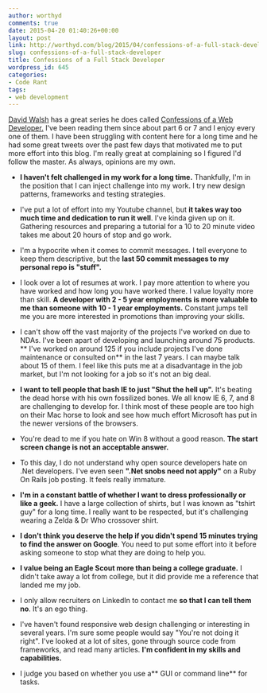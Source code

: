 ```yaml
---
author: worthyd
comments: true
date: 2015-04-20 01:40:26+00:00
layout: post
link: http://worthyd.com/blog/2015/04/confessions-of-a-full-stack-developer/
slug: confessions-of-a-full-stack-developer
title: Confessions of a Full Stack Developer
wordpress_id: 645
categories:
- Code Rant
tags:
- web development
---
```


[David Walsh](http://davidwalsh.name/) has a great series he does called [Confessions of a Web Developer.](http://davidwalsh.name/confessions-xiv)  I've been reading them since about part 6 or 7 and I enjoy every one of them.  I have been struggling with content here for a long time and he had some great tweets over the past few days that motivated me to put more effort into this blog.  I'm really great at complaining so I figured I'd follow the master.  As always, opinions are my own.





  * **I haven't felt challenged in my work for a long time.**  Thankfully, I'm in the position that I can inject challenge into my work.  I try new design patterns, frameworks and testing strategies.


	
  * I've put a lot of effort into my Youtube channel, but **it takes way too much time and dedication to run it well**.  I've kinda given up on it.  Gathering resources and preparing a tutorial for a 10 to 20 minute video takes me about 20 hours of stop and go work.


	
  * I'm a hypocrite when it comes to commit messages.  I tell everyone to keep them descriptive, but the **last 50 commit messages to my personal repo is "stuff".**


	
  * I look over a lot of resumes at work.  I pay more attention to where you have worked and how long you have worked there.  I value loyalty more than skill.  **A developer with 2 - 5 year employments is more valuable to me than someone with 10 - 1 year employments.**  Constant jumps tell me  you are more interested in promotions than improving your skills.

	

  * I can't show off the vast majority of the projects I've worked on due to NDAs.  I've been apart of developing and launching around 75 products. ** I've worked on around 125 if you include projects I've done maintenance or consulted on** in the last 7 years.  I can maybe talk about 15 of them.  I feel like this puts me at a disadvantage in the job market, but I'm not looking for a job so it's not an big deal.

	
  * **I want to tell people that bash IE to just "Shut the hell up".**  It's beating the dead horse with his own fossilized bones.  We all know IE 6, 7, and 8 are challenging to develop for. I think most of these people are too high on their Mac horse to look and see how much effort Microsoft has put in the newer versions of the browsers.

	
  * You're dead to me if you hate on Win 8 without a good reason. **The start screen change is not an acceptable answer.**

	
  * To this day, I do not understand why open source developers hate on .Net developers.  I've even seen **".Net snobs need not apply"** on a Ruby On Rails job posting.  It feels really immature. 

	
  * **I'm in a constant battle of whether I want to dress professionally or like a geek.**  I have a large collection of shirts, but I was known as "tshirt guy" for a long time.  I really want to be respected, but it's challenging wearing a Zelda & Dr Who crossover shirt.

	
  * **I don't think you deserve the help if you didn't spend 15 minutes trying to find the answer on Google**.  You need to put some effort into it before asking someone to stop what they are doing to help you.

	
  * **I value being an Eagle Scout more than being a college graduate.**  I didn't take away a lot from college, but it did provide me a reference that landed me my job. 

	
  * I only allow recruiters on LinkedIn to contact me **so that I can tell them no**.  It's an ego thing.

	
  * I've haven't found responsive web design challenging or interesting in several years.  I'm sure some people would say "You're not doing it right".  I've looked at a lot of sites, gone through source code from frameworks, and read many articles.  **I'm confident in my skills and capabilities.**

        
  * I judge you based on whether you use a** GUI or command line** for tasks.


